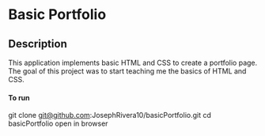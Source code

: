 # Basic Portfolio

## Description
This application implements basic HTML and CSS to create a portfolio page. The goal of this project was to start teaching me the basics of HTML and CSS.

#### To run
  git clone git@github.com:JosephRivera10/basicPortfolio.git
  cd basicPortfolio
  open in browser

